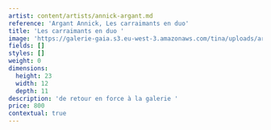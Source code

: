 ```yaml
---
artist: content/artists/annick-argant.md
reference: 'Argant Annick, Les carraimants en duo'
title: 'Les carraimants en duo '
image: 'https://galerie-gaia.s3.eu-west-3.amazonaws.com/tina/uploads/argant-annick/gaia -annick argant-carraimantIMG_6720.jpg'
fields: []
styles: []
weight: 0
dimensions:
  height: 23
  width: 12
  depth: 11
description: 'de retour en force à la galerie '
price: 800
contextual: true
---
```


